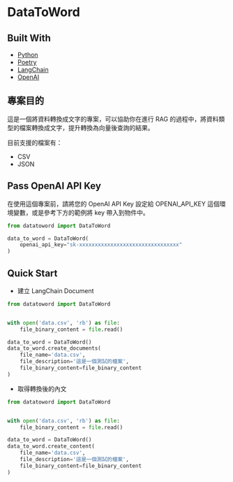 # DataToWord

## Built With

- [Python](https://www.python.org/)
- [Poetry](https://python-poetry.org/)
- [LangChain](https://www.langchain.com/)
- [OpenAI](https://platform.openai.com/docs/models)

## 專案目的

這是一個將資料轉換成文字的專案，可以協助你在進行 RAG 的過程中，將資料類型的檔案轉換成文字，提升轉換為向量後查詢的結果。

目前支援的檔案有：

- CSV
- JSON

## Pass OpenAI API Key

在使用這個專案前，請將您的 OpenAI API Key 設定給 OPENAI_API_KEY 這個環境變數，或是參考下方的範例將 key 帶入到物件中。

```python
from datatoword import DataToWord

data_to_word = DataToWord(
    openai_api_key="sk-xxxxxxxxxxxxxxxxxxxxxxxxxxxxxxxx"
)
```

## Quick Start

- 建立 LangChain Document
```python
from datatoword import DataToWord


with open('data.csv', 'rb') as file:
    file_binary_content = file.read()

data_to_word = DataToWord()
data_to_word.create_documents(
    file_name='data.csv',
    file_description='這是一個測試的檔案',
    file_binary_content=file_binary_content
)
```

- 取得轉換後的內文
```python
from datatoword import DataToWord


with open('data.csv', 'rb') as file:
    file_binary_content = file.read()

data_to_word = DataToWord()
data_to_word.create_content(
    file_name='data.csv',
    file_description='這是一個測試的檔案',
    file_binary_content=file_binary_content
)
```
